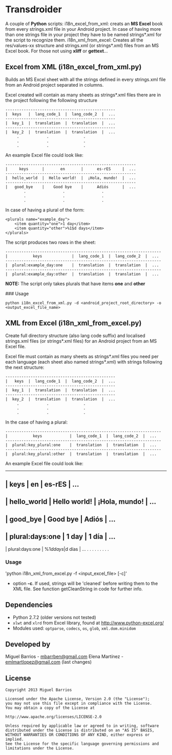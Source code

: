 # Transdroider

A couple of **Python** scripts: 
i18n_excel_from_xml: creats an **MS Excel** book from every strings.xml file in your Android project. In case of having more than one strings file in your project they have to be named strings\*.xml for the script to recognize them. 
i18n_xml_from_excel: Creates all the res/values-xx structure and strings.xml (or strings\*.xml) files from an MS Excel book. For those not using **xliff** or **gettext**...

## Excel from XML (i18n_excel_from_xml.py)

Builds an MS Excel sheet with all the strings defined in every strings.xml file from an Android project separated in columns.

Excel created will contain as many sheets as strings\*.xml files there are in the project following the following structure

```text
------------------------------------------------
|  keys   |  lang_code_1  |  lang_code_2  |  ...
------------------------------------------------
|  key_1  |  translation  |  translation  |  ...
------------------------------------------------
|  key_2  |  translation  |  translation  |  ...
     .            .               .
     .            .               .
     .            .               .
```
An example Excel file could look like:

```text
---------------------------------------------------------
|     keys      |       en       |      es-rES     |  ...
---------------------------------------------------------
|  hello_world  |  Hello world!  |  ¡Hola, mundo!  |  ...
---------------------------------------------------------
|   good_bye    |    Good bye    |      Adiós      |  ...
        .                .                .
        .                .                .
        .                .                .
```

In case of having a plural of the form:

```text
<plurals name="example_day">
	<item quantity="one">1 day</item>
	<item quantity="other">%1$d days</item>
</plurals>
```
The script produces two rows in the sheet:

```text
--------------------------------------------------------------------
|         	keys			 |  lang_code_1  |  lang_code_2  |  ...
--------------------------------------------------------------------
|  plural:example_day:one    |  translation  |  translation  |  ...
--------------------------------------------------------------------
|  plural:example_day:other  |  translation  |  translation  |  ...
```
**NOTE:** The script only takes plurals that have items **one** and **other** 

### Usage

`python i18n_excel_from_xml.py -d <android_project_root_directory> -o <output_excel_file_name>`

## XML from Excel (i18n_xml_from_excel.py)

Create full directory structure (also lang code suffix) and localised strings.xml files (or strings*.xml files) for an Android project from an MS Excel file.

Excel file must contain as many sheets as strings\*.xml files you need per each language (each sheet also named strings\*.xml) with strings following the next structure:

```text
------------------------------------------------
|   keys  |  lang_code_1  |  lang_code_2  |  ...
------------------------------------------------
|  key_1  |  translation  |  translation  |  ...
------------------------------------------------
|  key_2  |  translation  |  translation  |  ...
     .            .               .
     .            .               .
     .            .               .
```	 
In the case of having a plural:

```text
--------------------------------------------------------------------
|         	keys			|  lang_code_1  |  lang_code_2  |  ...
--------------------------------------------------------------------
|  plural:key_plural:one    |  translation  |  translation  |  ...
--------------------------------------------------------------------
|  plural:key_plural:other  |  translation  |  translation  |  ...
```
	 
An example Excel file could look like:

---------------------------------------------------------
|       keys       	|       en       |      es-rES     |  ...
---------------------------------------------------------
|    hello_world  	|  Hello world!  |  ¡Hola, mundo!  |  ...
---------------------------------------------------------
|     good_bye    	|    Good bye    |      Adiós      |  ...
---------------------------------------------------------
|  plural:days:one  |     1 day  	 |  	1 día	   |  ...
---------------------------------------------------------
|  plural:days:one  |   %1$d days    |    %1$d días    |  ...
        .                .                .
        .                .                .
        .                .                .
### Usage

'python i18n_xml_from_excel.py -f <input_excel_file> [-c]'

- option **-c**. If used, strings will be 'cleaned' before writing them to the XML file. See function getCleanString in code for further info.

## Dependencies

* Python 2.7.2 (older versions not tested)
* `xlwt` and `xlrd` from Excel library, found at http://www.python-excel.org/
* Modules used: `optparse`, `codecs`, `os`, `glob`, `xml.dom.minidom`

## Developed by

Miguel Barrios - mbarrben@gmail.com
Elena Martínez - emlmartlopez@gmail.com (last changes)

## License

```text
Copyright 2013 Miguel Barrios

Licensed under the Apache License, Version 2.0 (the "License");
you may not use this file except in compliance with the License.
You may obtain a copy of the License at

http://www.apache.org/licenses/LICENSE-2.0

Unless required by applicable law or agreed to in writing, software
distributed under the License is distributed on an "AS IS" BASIS,
WITHOUT WARRANTIES OR CONDITIONS OF ANY KIND, either express or implied.
See the License for the specific language governing permissions and
limitations under the License.
```
